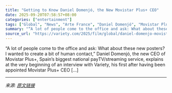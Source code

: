 ```yaml
---
title: "Getting to Know Daniel Domenjó, the New Movistar Plus+ CEO"
date: 2025-09-20T07:58:57+08:00
categories: ["entertainment"]
tags: ["Global", "News", "Arte France", "Daniel Domenjó", "Movistar Plus+", "San Sebastian Film Festival"]
summary: "“A lot of people come to the office and ask: What about these new posters? I wanted to create a bit of human contact,” Daniel Domenjó, the new CEO of Movistar Plus+, Spain’s biggest national payTV/str"
source_url: "https://variety.com/2025/film/global/daniel-domenjo-movistar-plus-1236525089/"
---
```


“A lot of people come to the office and ask: What about these new posters? I wanted to create a bit of human contact,” Daniel Domenjó, the new CEO of Movistar Plus+, Spain’s biggest national payTV/streaming service, explains at the very beginning of an interview with&#160;Variety, his first after having been appointed Movistar Plus+ CEO [&#8230;]

---

*来源: [原文链接](https://variety.com/2025/film/global/daniel-domenjo-movistar-plus-1236525089/)*
